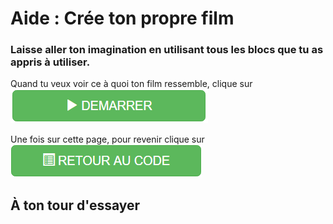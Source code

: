 # Aide : Crée ton propre film

### Laisse aller ton imagination en utilisant tous les blocs que tu as appris à utiliser.

Quand tu veux voir ce à quoi ton film ressemble, clique sur
![Bouton démarrer][btn_demarrer]

Une fois sur cette page, pour revenir clique sur
![Bouton retour][btn_retour_code]

## <span style="color: # 800080">À ton tour d'essayer</span>

[btn_demarrer]: img/btn_demarrer.png
[btn_retour_code]: img/btn_retour_code.png